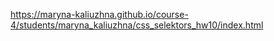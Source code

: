 https://maryna-kaliuzhna.github.io/course-4/students/maryna_kaliuzhna/css_selektors_hw10/index.html
